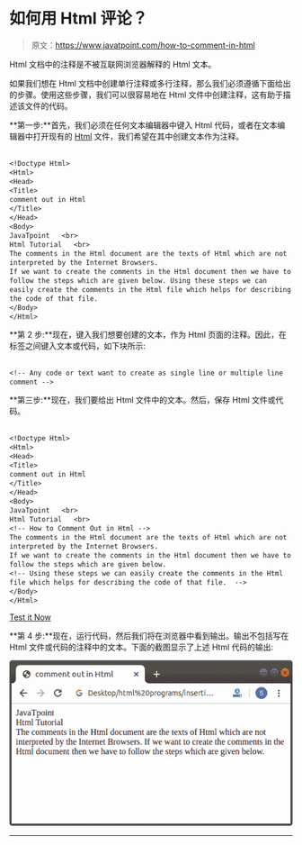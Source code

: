 # 如何用 Html 评论？

> 原文：<https://www.javatpoint.com/how-to-comment-in-html>

Html 文档中的注释是不被互联网浏览器解释的 Html 文本。

如果我们想在 Html 文档中创建单行注释或多行注释，那么我们必须遵循下面给出的步骤。使用这些步骤，我们可以很容易地在 Html 文件中创建注释，这有助于描述该文件的代码。

**第一步:**首先，我们必须在任何文本编辑器中键入 Html 代码，或者在文本编辑器中打开现有的 [Html](https://www.javatpoint.com/html-tutorial) 文件，我们希望在其中创建文本作为注释。

```

<!Doctype Html>
<Html>   
<Head>    
<Title>   
comment out in Html
</Title>
</Head>
<Body> 
JavaTpoint   <br>
Html Tutorial   <br>
The comments in the Html document are the texts of Html which are not interpreted by the Internet Browsers. 
If we want to create the comments in the Html document then we have to follow the steps which are given below. Using these steps we can easily create the comments in the Html file which helps for describing the code of that file.  
</Body>
</Html>

```

**第 2 步:**现在，键入我们想要创建的文本，作为 Html 页面的注释。因此，在标签之间键入文本或代码，如下块所示:

```

<!-- Any code or text want to create as single line or multiple line comment -->

```

**第三步:**现在，我们要给出 Html 文件中的文本。然后，保存 Html 文件或代码。

```

<!Doctype Html>
<Html>   
<Head>    
<Title>   
comment out in Html
</Title>
</Head>
<Body> 
JavaTpoint   <br>
Html Tutorial   <br>
<!-- How to Comment Out in Html -->
The comments in the Html document are the texts of Html which are not interpreted by the Internet Browsers. 
If we want to create the comments in the Html document then we have to follow the steps which are given below.
<!-- Using these steps we can easily create the comments in the Html file which helps for describing the code of that file.  -->
</Body>
</Html>

```

[Test it Now](https://www.javatpoint.com/oprweb/test.jsp?filename=how-to-comment-in-html)

**第 4 步:**现在，运行代码，然后我们将在浏览器中看到输出。输出不包括写在 Html 文件或代码的注释中的文本。下面的截图显示了上述 Html 代码的输出:

![How to Comment in Html](img/1fd20e805858857e444aa28d3f7f6f20.png)

* * *